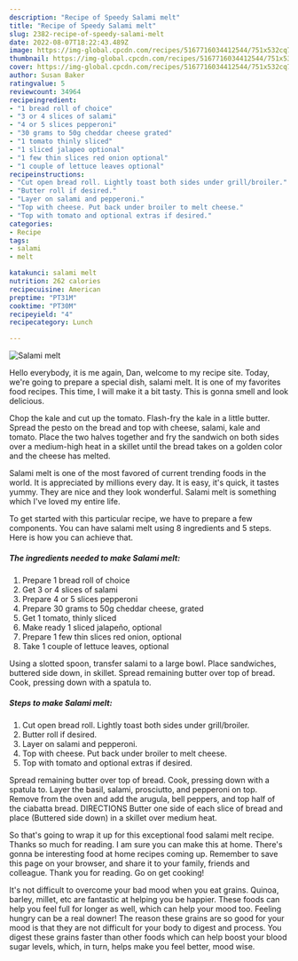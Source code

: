 ```yaml
---
description: "Recipe of Speedy Salami melt"
title: "Recipe of Speedy Salami melt"
slug: 2382-recipe-of-speedy-salami-melt
date: 2022-08-07T18:22:43.489Z
image: https://img-global.cpcdn.com/recipes/5167716034412544/751x532cq70/salami-melt-recipe-main-photo.jpg
thumbnail: https://img-global.cpcdn.com/recipes/5167716034412544/751x532cq70/salami-melt-recipe-main-photo.jpg
cover: https://img-global.cpcdn.com/recipes/5167716034412544/751x532cq70/salami-melt-recipe-main-photo.jpg
author: Susan Baker
ratingvalue: 5
reviewcount: 34964
recipeingredient:
- "1 bread roll of choice"
- "3 or 4 slices of salami"
- "4 or 5 slices pepperoni"
- "30 grams to 50g cheddar cheese grated"
- "1 tomato thinly sliced"
- "1 sliced jalapeo optional"
- "1 few thin slices red onion optional"
- "1 couple of lettuce leaves optional"
recipeinstructions:
- "Cut open bread roll. Lightly toast both sides under grill/broiler."
- "Butter roll if desired."
- "Layer on salami and pepperoni."
- "Top with cheese. Put back under broiler to melt cheese."
- "Top with tomato and optional extras if desired."
categories:
- Recipe
tags:
- salami
- melt

katakunci: salami melt 
nutrition: 262 calories
recipecuisine: American
preptime: "PT31M"
cooktime: "PT30M"
recipeyield: "4"
recipecategory: Lunch

---
```



![Salami melt](https://img-global.cpcdn.com/recipes/5167716034412544/751x532cq70/salami-melt-recipe-main-photo.jpg)

Hello everybody, it is me again, Dan, welcome to my recipe site. Today, we're going to prepare a special dish, salami melt. It is one of my favorites food recipes. This time, I will make it a bit tasty. This is gonna smell and look delicious.

Chop the kale and cut up the tomato. Flash-fry the kale in a little butter. Spread the pesto on the bread and top with cheese, salami, kale and tomato. Place the two halves together and fry the sandwich on both sides over a medium-high heat in a skillet until the bread takes on a golden color and the cheese has melted.

Salami melt is one of the most favored of current trending foods in the world. It is appreciated by millions every day. It is easy, it's quick, it tastes yummy. They are nice and they look wonderful. Salami melt is something which I've loved my entire life.


To get started with this particular recipe, we have to prepare a few components. You can have salami melt using 8 ingredients and 5 steps. Here is how you can achieve that.

<!--inarticleads1-->

##### The ingredients needed to make Salami melt:

1. Prepare 1 bread roll of choice
1. Get 3 or 4 slices of salami
1. Prepare 4 or 5 slices pepperoni
1. Prepare 30 grams to 50g cheddar cheese, grated
1. Get 1 tomato, thinly sliced
1. Make ready 1 sliced jalapeño, optional
1. Prepare 1 few thin slices red onion, optional
1. Take 1 couple of lettuce leaves, optional


Using a slotted spoon, transfer salami to a large bowl. Place sandwiches, buttered side down, in skillet. Spread remaining butter over top of bread. Cook, pressing down with a spatula to. 

<!--inarticleads2-->

##### Steps to make Salami melt:

1. Cut open bread roll. Lightly toast both sides under grill/broiler.
1. Butter roll if desired.
1. Layer on salami and pepperoni.
1. Top with cheese. Put back under broiler to melt cheese.
1. Top with tomato and optional extras if desired.


Spread remaining butter over top of bread. Cook, pressing down with a spatula to. Layer the basil, salami, prosciutto, and pepperoni on top. Remove from the oven and add the arugula, bell peppers, and top half of the ciabatta bread. DIRECTIONS Butter one side of each slice of bread and place (Buttered side down) in a skillet over medium heat. 

So that's going to wrap it up for this exceptional food salami melt recipe. Thanks so much for reading. I am sure you can make this at home. There's gonna be interesting food at home recipes coming up. Remember to save this page on your browser, and share it to your family, friends and colleague. Thank you for reading. Go on get cooking!

It's not difficult to overcome your bad mood when you eat grains. Quinoa, barley, millet, etc are fantastic at helping you be happier. These foods can help you feel full for longer as well, which can help your mood too. Feeling hungry can be a real downer! The reason these grains are so good for your mood is that they are not difficult for your body to digest and process. You digest these grains faster than other foods which can help boost your blood sugar levels, which, in turn, helps make you feel better, mood wise.
